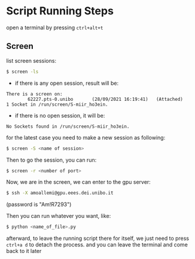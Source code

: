 
# Script Running Steps

open a terminal by pressing ```ctrl+alt+t```

## Screen

list screen sessions: 
```bash
$ screen -ls
```
- if there is any open session, result will be: 
```
There is a screen on:                                                                 
        62227.pts-0.unibo       (28/09/2021 16:19:41)   (Attached)                    
1 Socket in /run/screen/S-miir_ho3ein.
``` 
- if there is no open session, it will be: 
```
No Sockets found in /run/screen/S-miir_ho3ein.
```
for the latest case you need to make a new session as following: 
```bash
$ screen -S <name of session>
```
Then to go the session, you can run: 
```bash
$ screen -r <number of port>
```
Now, we are in the screen, we can enter to the gpu server: 
```bash
$ ssh -X amoallemi@gpu.eees.dei.unibo.it
```
(password is "Am!R7293")

Then you can run whatever you want, like: 
```bash
$ python <name_of_file>.py
```

afterward, to leave the running script there for itself, we just need to press ```ctrl+a d``` to detach the process. and you can leave the terminal and come back to it later 
